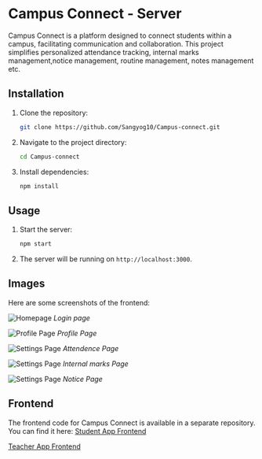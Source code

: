 # Campus Connect - Server

Campus Connect is a platform designed to connect students within a campus, facilitating communication and collaboration. This project simplifies personalized attendance tracking, internal marks management,notice management, routine management, notes management etc.

## Installation

1. Clone the repository:
   ```sh
   git clone https://github.com/Sangyog10/Campus-connect.git
   ```
2. Navigate to the project directory:
   ```sh
   cd Campus-connect
   ```
3. Install dependencies:
   ```sh
   npm install
   ```

## Usage

1. Start the server:
   ```sh
   npm start
   ```
2. The server will be running on `http://localhost:3000`.

## Images

Here are some screenshots of the frontend:

![Homepage](public/WhatsApp%20Image%202025-03-04%20at%209.07.10%20AM.jpeg)
_Login page_

![Profile Page](/public/WhatsApp%20Image%202025-03-04%20at%209.06.32%20AM.jpeg)
_Profile Page_

![Settings Page](/public/WhatsApp%20Image%202025-03-04%20at%209.06.25%20AM.jpeg)
_Attendence Page_

![Settings Page](/public/WhatsApp%20Image%202025-03-04%20at%209.06.28%20AM.jpeg)
_Internal marks Page_

![Settings Page](</public/WhatsApp%20Image%202025-03-04%20at%209.06.26%20AM%20(1).jpeg>)
_Notice Page_

## Frontend

The frontend code for Campus Connect is available in a separate repository. You can find it here:
[Student App Frontend](https://github.com/Sanskar-Rijal/Student_App)

[Teacher App Frontend](https://github.com/Sanskar-Rijal/Teacher-s-App)
